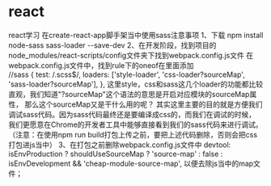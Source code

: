 # react
react学习
在create-react-app脚手架当中使用sass注意事项
1、下载
npm install node-sass sass-loader --save-dev
2、在开发阶段，找到项目的node_modules/react-scripts/config文件夹下找到webpack.config.js文件
在webpack.config.js文件中，找到rule下的oneof在里面添加  
  //sass
          {
            test: /\.scss$/,
            loaders: ['style-loader', 'css-loader?sourceMap', 'sass-loader?sourceMap'],
          },
这里style，css和sass这几个loader的功能都比较直观，我们知道"?sourceMap"这个语法的意思是开启对应模块的sourceMap属性，
那么这个sourceMap又是干什么用的呢？
其实这里主要的目的就是方便我们调试sass代码。因为sass代码最终还是要编译成css的，而我们在调试的时候，
我们更愿意在Chrome的开发者工具中能够直接看到我们的sass代码来进行调试。
（注意：在使用npm run build打包上传之前，要把上述代码删除，否则会把css打包进js当中）
3、在打包之前删除webpack.config.js文件中
devtool: isEnvProduction
      ? shouldUseSourceMap
        ? 'source-map'
        : false
      : isEnvDevelopment && 'cheap-module-source-map',
      以便去除js当中的map文件；